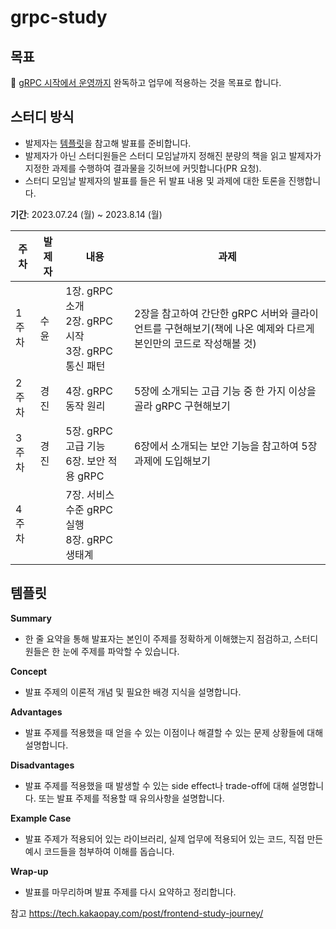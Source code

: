 # grpc-study

## 목표

📖 [gRPC 시작에서 운영까지](https://www.yes24.com/Product/Goods/94489227) 완독하고 업무에 적용하는 것을 목표로 합니다.

## 스터디 방식

- 발제자는 [템플릿](#템플릿)을 참고해 발표를 준비합니다.
- 발제자가 아닌 스터디원들은 스터디 모임날까지 정해진 분량의 책을 읽고 발제자가 지정한 과제를 수행하여 결과물을 깃허브에 커밋합니다(PR 요청).
- 스터디 모임날 발제자의 발표를 들은 뒤 발표 내용 및 과제에 대한 토론을 진행합니다.

**기간**: 2023.07.24 (월) ~ 2023.8.14 (월)

| 주차 | 발제자 | 내용                                                   | 과제 |
| --- |-----|------------------------------------------------------|---|
| 1주차 | 수윤  | 1장. gRPC 소개<br>2장. gRPC 시작<br>3장. gRPC 통신 패턴         | 2장을 참고하여 간단한 gRPC 서버와 클라이언트를 구현해보기(책에 나온 예제와 다르게 본인만의 코드로 작성해볼 것) |
| 2주차 |  경진 | 4장. gRPC 동작 원리                     | 5장에 소개되는 고급 기능 중 한 가지 이상을 골라 gRPC 구현해보기 |
| 3주차 |  경진 | 5장. gRPC 고급 기능<br>6장. 보안 적용 gRPC | 6장에서 소개되는 보안 기능을 참고하여 5장 과제에 도입해보기 |
| 4주차 |   | 7장. 서비스 수준 gRPC 실행<br>8장. gRPC 생태계 |  |


## 템플릿

**Summary**

- 한 줄 요약을 통해 발표자는 본인이 주제를 정확하게 이해했는지 점검하고, 스터디원들은 한 눈에 주제를 파악할 수 있습니다.

**Concept**

- 발표 주제의 이론적 개념 및 필요한 배경 지식을 설명합니다.

**Advantages**

- 발표 주제를 적용했을 때 얻을 수 있는 이점이나 해결할 수 있는 문제 상황들에 대해 설명합니다.

**Disadvantages**

- 발표 주제를 적용했을 때 발생할 수 있는 side effect나 trade-off에 대해 설명합니다. 또는 발표 주제를 적용할 때 유의사항을 설명합니다.

**Example Case**

- 발표 주제가 적용되어 있는 라이브러리, 실제 업무에 적용되어 있는 코드, 직접 만든 예시 코드들을 첨부하여 이해를 돕습니다.

**Wrap-up**

- 발표를 마무리하며 발표 주제를 다시 요약하고 정리합니다.


참고 https://tech.kakaopay.com/post/frontend-study-journey/

